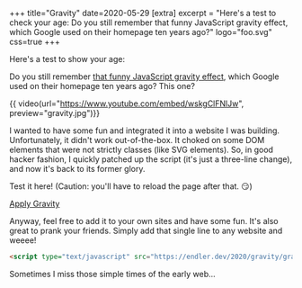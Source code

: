 +++
title="Gravity"
date=2020-05-29
[extra]
excerpt = "Here's a test to check your age: Do you still remember that funny JavaScript gravity effect, which Google used on their homepage ten years ago?"
logo="foo.svg"
css=true
+++


Here's a test to show your age:

Do you still remember [that funny JavaScript gravity effect](https://josephpcohen.com/w/gravityscript/), which Google used on their homepage ten years ago? This one?

{{ video(url="https://www.youtube.com/embed/wskgClFNlJw", preview="gravity.jpg")}}

I wanted to have some fun and integrated it into a website I was building.
Unfortunately, it didn't work out-of-the-box.
It choked on some DOM elements that were not strictly classes (like SVG elements).
So, in good hacker fashion,  I quickly patched up the script (it's just a three-line change), and now it's back to its former glory.

Test it here! (Caution: you'll have to reload the page after that. 😏)

<a class="btn" href='#' id='gravity'>Apply Gravity</a>

<script defer type="text/javascript">
    var myLink = document.getElementById('gravity');

    myLink.onclick = function(){

        var script = document.createElement("script");
        script.type = "text/javascript";
        script.src = "gravity.js"; 
        document.getElementsByTagName("head")[0].appendChild(script);
        return false;
    }
</script>

Anyway, feel free to add it to your own sites and have some fun.
It's also great to prank your friends.
Simply add that single line to any website and weeee!

```html
<script type="text/javascript" src="https://endler.dev/2020/gravity/gravity.js"></script>
```

Sometimes I miss those simple times of the early web...